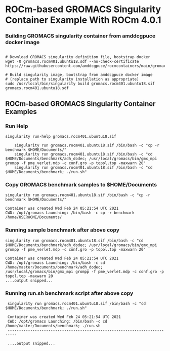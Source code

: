 # ROCm-based GROMACS Singularity Container Example With ROCm 4.0.1

### Building GROMACS singularity container from amddcgpuce docker image
```

# Download GROMACS singularity definition file, bootstrap docker
wget -O gromacs.rocm401.ubuntu18.sdf --no-check-certificate https://raw.githubusercontent.com/amddcgpuce/rocmcontainers/main/gromacs/rocm401/gromacs.rocm401.ubuntu18.sdf

# Build singularity image, bootstrap from amddcgpuce docker image
# (replace path to singularity installation as appropriate)
sudo /usr/local/bin/singularity build gromacs.rocm401.ubuntu18.sif gromacs.rocm401.ubuntu18.sdf

```

## ROCm-based GROMACS Singularity Container Examples
### Run Help
```
singularity run-help gromacs.rocm401.ubuntu18.sif

    singularity run gromacs.rocm401.ubuntu18.sif /bin/bash -c "cp -r benchmark $HOME/Documents/"
    singularity run gromacs.rocm401.ubuntu18.sif /bin/bash -c "cd $HOME/Documents/benchmark/adh_dodec; /usr/local/gromacs/bin/gmx_mpi grompp -f pme_verlet.mdp -c conf.gro -p topol.top -maxwarn 20"
    singularity run gromacs.rocm401.ubuntu18.sif /bin/bash -c "cd $HOME/Documents/benchmark; ./run.sh"

```

### Copy GROMACS benchmark samples to $HOME/Documents
```
singularity run gromacs.rocm401.ubuntu18.sif /bin/bash -c "cp -r benchmark $HOME/Documents/"

Container was created Wed Feb 24 05:21:54 UTC 2021
CWD: /opt/gromacs Launching: /bin/bash -c cp -r benchmark /home/USERHOME/Documents/

```

### Running sample benchmark after above copy
```
singularity run gromacs.rocm401.ubuntu18.sif /bin/bash -c "cd $HOME/Documents/benchmark/adh_dodec; /usr/local/gromacs/bin/gmx_mpi grompp -f pme_verlet.mdp -c conf.gro -p topol.top -maxwarn 20"

Container was created Wed Feb 24 05:21:54 UTC 2021
CWD: /opt/gromacs Launching: /bin/bash -c cd /home/master/Documents/benchmark/adh_dodec; /usr/local/gromacs/bin/gmx_mpi grompp -f pme_verlet.mdp -c conf.gro -p topol.top -maxwarn 20
....output snipped...

```

### Running run.sh benchmark script after above copy
```
 singularity run gromacs.rocm401.ubuntu18.sif /bin/bash -c "cd $HOME/Documents/benchmark; ./run.sh"

 Container was created Wed Feb 24 05:21:54 UTC 2021
 CWD: /opt/gromacs Launching: /bin/bash -c cd /home/master/Documents/benchmark; ./run.sh
 --------------------------------------------------------------------------

 ....output snipped...
```

